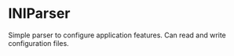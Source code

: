 # INIParser
Simple parser to configure application features. Can read and write configuration files.

